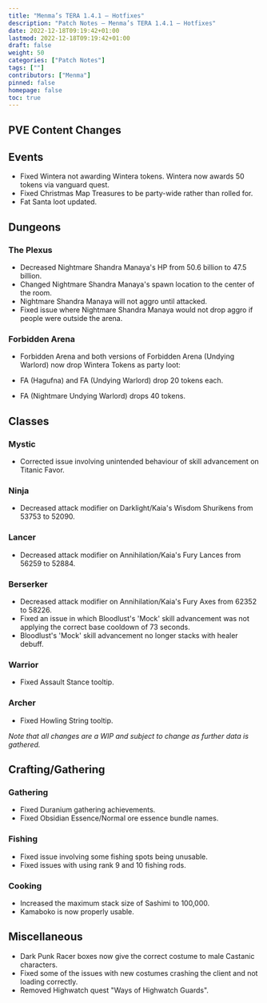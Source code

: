 ```yaml
---
title: "Menma’s TERA 1.4.1 – Hotfixes"
description: "Patch Notes – Menma’s TERA 1.4.1 – Hotfixes"
date: 2022-12-18T09:19:42+01:00
lastmod: 2022-12-18T09:19:42+01:00
draft: false
weight: 50
categories: ["Patch Notes"]
tags: [""]
contributors: ["Menma"]
pinned: false
homepage: false
toc: true
---
```

PVE Content Changes
-------------------

Events
------

-   Fixed Wintera not awarding Wintera tokens. Wintera now awards 50 tokens via vanguard quest.
-   Fixed Christmas Map Treasures to be party-wide rather than rolled for.
-   Fat Santa loot updated.

Dungeons
--------

### The Plexus

-   Decreased Nightmare Shandra Manaya's HP from 50.6 billion to 47.5 billion.
-   Changed Nightmare Shandra Manaya's spawn location to the center of the room.
-   Nightmare Shandra Manaya will not aggro until attacked.
-   Fixed issue where Nightmare Shandra Manaya would not drop aggro if people were outside the arena.

### Forbidden Arena

-   Forbidden Arena and both versions of Forbidden Arena (Undying Warlord) now drop Wintera Tokens as party loot:

-   FA (Hagufna) and FA (Undying Warlord) drop 20 tokens each.
-   FA (Nightmare Undying Warlord) drops 40 tokens.

Classes
-------

### Mystic
-   Corrected issue involving unintended behaviour of skill advancement on Titanic Favor.

### Ninja
-   Decreased attack modifier on Darklight/Kaia's Wisdom Shurikens from 53753 to 52090.

### Lancer
-   Decreased attack modifier on Annihilation/Kaia's Fury Lances from 56259 to 52884.

### Berserker
-   Decreased attack modifier on Annihilation/Kaia's Fury Axes from 62352 to 58226.
-   Fixed an issue in which Bloodlust's 'Mock' skill advancement was not applying the correct base cooldown of 73 seconds.
-   Bloodlust's 'Mock' skill advancement no longer stacks with healer debuff.

### Warrior
-   Fixed Assault Stance tooltip.

### Archer
-   Fixed Howling String tooltip.

*Note that all changes are a WIP and subject to change as further data is gathered.*

Crafting/Gathering
------------------

### Gathering

-   Fixed Duranium gathering achievements.
-   Fixed Obsidian Essence/Normal ore essence bundle names.

### Fishing

-   Fixed issue involving some fishing spots being unusable.
-   Fixed issues with using rank 9 and 10 fishing rods.

### Cooking

-   Increased the maximum stack size of Sashimi to 100,000.
-   Kamaboko is now properly usable.

Miscellaneous
-------------

-   Dark Punk Racer boxes now give the correct costume to male Castanic characters.
-   Fixed some of the issues with new costumes crashing the client and not loading correctly.
-   Removed Highwatch quest "Ways of Highwatch Guards".